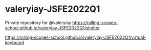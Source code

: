 # valeryiay-JSFE2022Q1
Private repository for @valeryiay
https://rolling-scopes-school.github.io/valeryiay-JSFE2022Q1/shelter

https://rolling-scopes-school.github.io/valeryiay-JSFE2022Q1/virtual-keyboard
